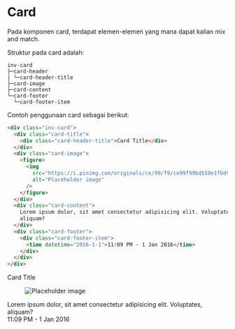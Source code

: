 # Card

Pada komponen card, terdapat elemen-elemen yang mana dapat kalian mix and match.

Struktur pada card adalah:

```
inv-card
├─card-header
| └─card-header-title
├─card-image
├─card-content
└─card-footer
  └─card-footer-item
```

Contoh penggunaan card sebagai berikut:

```html
<div class="inv-card">
  <div class="card-title">
    <div class="card-header-title">Card Title</div>
  </div>
  <div class="card-image">
    <figure>
      <img
        src="https://i.pinimg.com/originals/ce/99/f9/ce99f99bd558e1fbd91e364ca6566c60.jpg"
        alt="Placeholder image"
      />
    </figure>
  </div>
  <div class="card-content">
    Lorem ipsum dolor, sit amet consectetur adipisicing elit. Voluptates,
    aliquam?
  </div>
  <div class="card-footer">
    <div class="card-footer-item">
      <time datetime="2016-1-1">11:09 PM - 1 Jan 2016</time>
    </div>
  </div>
</div>
```

<div class="inv-card">
      <div class="card-title">
        <div class="card-header-title">Card Title</div>
      </div>
      <div class="card-image">
        <figure>
            <img src="https://i.pinimg.com/originals/ce/99/f9/ce99f99bd558e1fbd91e364ca6566c60.jpg" alt="Placeholder image">
        </figure>
      </div>
      <div class="card-content">
        Lorem ipsum dolor, sit amet consectetur adipisicing elit. Voluptates, aliquam?
      </div>
      <div class="card-footer">
        <div class="card-footer-item">
          <time datetime="2016-1-1">11:09 PM - 1 Jan 2016</time>
        </div>
      </div>
</div>
